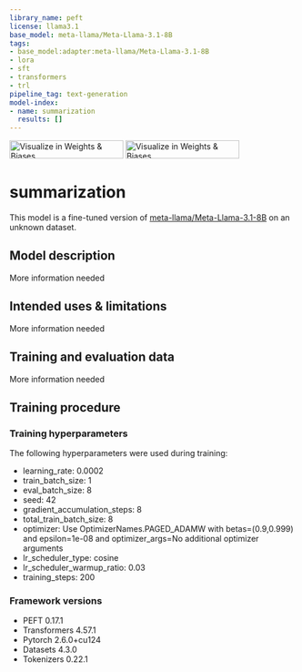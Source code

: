 ```yaml
---
library_name: peft
license: llama3.1
base_model: meta-llama/Meta-Llama-3.1-8B
tags:
- base_model:adapter:meta-llama/Meta-Llama-3.1-8B
- lora
- sft
- transformers
- trl
pipeline_tag: text-generation
model-index:
- name: summarization
  results: []
---
```


<!-- This model card has been generated automatically according to the information the Trainer had access to. You
should probably proofread and complete it, then remove this comment. -->

[<img src="https://raw.githubusercontent.com/wandb/assets/main/wandb-github-badge-28.svg" alt="Visualize in Weights & Biases" width="200" height="32"/>](https://wandb.ai/calmm-hanoi-university-of-science/summarization/runs/7kmcsnsu)
[<img src="https://raw.githubusercontent.com/wandb/assets/main/wandb-github-badge-28.svg" alt="Visualize in Weights & Biases" width="200" height="32"/>](https://wandb.ai/calmm-hanoi-university-of-science/summarization/runs/7kmcsnsu)
# summarization

This model is a fine-tuned version of [meta-llama/Meta-Llama-3.1-8B](https://huggingface.co/meta-llama/Meta-Llama-3.1-8B) on an unknown dataset.

## Model description

More information needed

## Intended uses & limitations

More information needed

## Training and evaluation data

More information needed

## Training procedure

### Training hyperparameters

The following hyperparameters were used during training:
- learning_rate: 0.0002
- train_batch_size: 1
- eval_batch_size: 8
- seed: 42
- gradient_accumulation_steps: 8
- total_train_batch_size: 8
- optimizer: Use OptimizerNames.PAGED_ADAMW with betas=(0.9,0.999) and epsilon=1e-08 and optimizer_args=No additional optimizer arguments
- lr_scheduler_type: cosine
- lr_scheduler_warmup_ratio: 0.03
- training_steps: 200

### Framework versions

- PEFT 0.17.1
- Transformers 4.57.1
- Pytorch 2.6.0+cu124
- Datasets 4.3.0
- Tokenizers 0.22.1